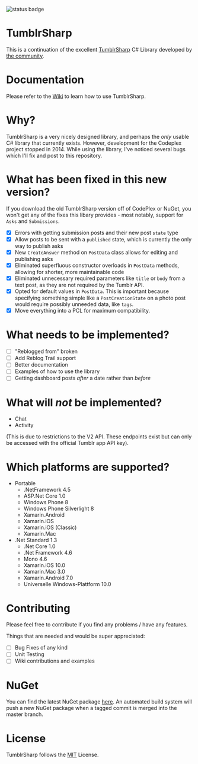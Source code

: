 ![status badge](https://ci.appveyor.com/api/projects/status/35487kj678vdpq6h/branch/master?svg=true)

TumblrSharp
========

This is a continuation of the excellent [TumblrSharp](https://tumblrsharp.codeplex.com/) C# Library developed by [the community](http://archive.is/mrzqG).

Documentation
========

Please refer to the [Wiki](https://github.com/piedoom/TumblrSharp/wiki) to learn how to use TumblrSharp. 

Why?
========
TumblrSharp is a very nicely designed library, and perhaps the *only* usable C# library that currently exists.  However, development for the Codeplex project stopped in 2014.  While using the library, I've noticed several bugs which I'll fix and post to this repository.

What has been fixed in this new version?
========

If you download the old TumblrSharp version off of CodePlex or NuGet, you won't get any of the fixes this libary provides - most notably, support for `Asks` and `Submissions`.

- [x] Errors with getting submission posts and their new post `state` type
- [x] Allow posts to be sent with a `published` state, which is currently the only way to publish asks
- [x] New `CreateAnswer` method on `PostData` class allows for editing and publishing asks
- [x] Eliminated superfluous constructor overloads in `PostData` methods, allowing for shorter, more maintainable code
- [x] Eliminated unnecessary required parameters like `title` or `body` from a text post, as they are not required by the Tumblr API. 
- [x] Opted for default values in `PostData`.  This is important because specifying something simple like a `PostCreationState` on 
a photo post would require possibly unneeded data, like `tags`.
- [x] Move everything into a PCL for maximum compatibility.

What needs to be implemented?
========
- [ ] "Reblogged from" broken
- [ ] Add Reblog Trail support
- [ ] Better documentation
- [ ] Examples of how to use the library
- [ ] Getting dashboard posts *after* a date rather than *before*

What will *not* be implemented?
=========
- Chat
- Activity

(This is due to restrictions to the V2 API.  These endpoints exist but can only be accessed with the official Tumblr app API key).

Which platforms are supported?
========

- Portable
  - .NetFramework 4.5
  - ASP.Net Core 1.0
  - Windows Phone 8
  - Windows Phone Silverlight 8
  - Xamarin.Android
  - Xamarin.iOS
  - Xamarin.iOS (Classic)
  - Xamarin.Mac
- .Net Standard 1.3
  - .Net Core 1.0
  - .Net Framework 4.6
  - Mono 4.6
  - Xamarin.iOS 10.0
  - Xamarin.Mac 3.0
  - Xamarin.Android 7.0
  - Universelle Windows-Plattform 10.0

Contributing 
========
Please feel free to contribute if you find any problems / have any features.

Things that are needed and would be super appreciated:

- [ ] Bug Fixes of any kind
- [ ] Unit Testing
- [ ] Wiki contributions and examples

NuGet
=====
You can find the latest NuGet package [here](https://www.nuget.org/packages/NewTumblrSharp/).  An automated build system will push a new NuGet package when a tagged commit is merged into the master branch.

License
========
TumblrSharp follows the [MIT](https://tumblrsharp.codeplex.com/license) License.
